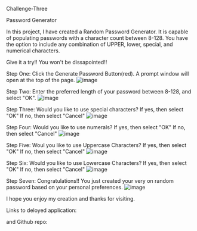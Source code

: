 Challenge-Three 

Password Generator

In this project, I have created a Random Password Generator.
It is capable of populating passwords with a character count between 8-128.
You have the option to include any combination of UPPER, lower, special, and numerical characters.

Give it a try!! You won't be dissapointed!!



Step One: Click the Generate Password Button(red).
  A prompt window will open at the top of the page.
  ![image](https://user-images.githubusercontent.com/124073266/230485939-77427344-0900-43c9-918e-a3aa08129a85.png)

Step Two: Enter the preferred length of your password between 8-128, and select "OK".
![image](https://user-images.githubusercontent.com/124073266/230486354-dee1170f-384c-4866-99c8-23fd3670d61b.png)

Step Three: Would you like to use special characters? 
  If yes, then select "OK"
  If no, then select "Cancel"
![image](https://user-images.githubusercontent.com/124073266/230486417-c1badf7a-d6d4-4f18-a5a3-14d326694bea.png)
  
Step Four: Would you like to use numerals?
  If yes, then select "OK"
  If no, then select "Cancel"
![image](https://user-images.githubusercontent.com/124073266/230486482-b9bf117d-3ed7-4a34-853d-d9466d3c3748.png)
  
Step Five: Woul you like to use Uppercase Characters?
  If yes, then select "OK"
  If no, then select "Cancel"
![image](https://user-images.githubusercontent.com/124073266/230486582-4a4223f8-f68b-46b8-a8a8-0a26f2040a4b.png)
  
Step Six: Would you like to use Lowercase Characters?
  If yes, then select "OK"
  If no, then select "Cancel"
![image](https://user-images.githubusercontent.com/124073266/230487374-3c9cef08-2030-4924-a930-7ca114177277.png)
  
Step Seven: Congratulations!! You just created your very on random password based on your personal preferences.
![image](https://user-images.githubusercontent.com/124073266/230487509-e6c56b7c-1b23-4604-9c41-55338ccda514.png)






I hope you enjoy my creation and thanks for visiting.

Links to deloyed application:

and Github repo: 

